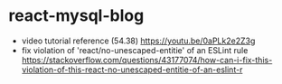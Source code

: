 # react-mysql-blog

- video tutorial reference (54.38)
  https://youtu.be/0aPLk2e2Z3g
- fix violation of 'react/no-unescaped-entitie' of an ESLint rule
  https://stackoverflow.com/questions/43177074/how-can-i-fix-this-violation-of-this-react-no-unescaped-entitie-of-an-eslint-r
